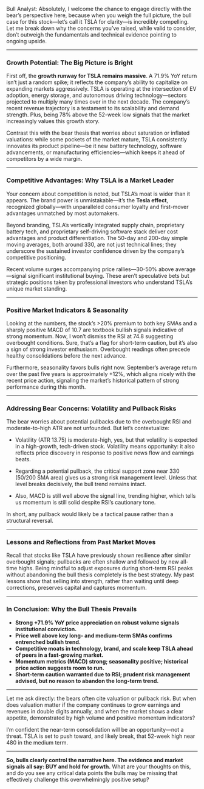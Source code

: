 Bull Analyst: Absolutely, I welcome the chance to engage directly with the bear’s perspective here, because when you weigh the full picture, the bull case for this stock—let’s call it TSLA for clarity—is incredibly compelling. Let me break down why the concerns you’ve raised, while valid to consider, don’t outweigh the fundamentals and technical evidence pointing to ongoing upside.

---

### Growth Potential: The Big Picture is Bright

First off, the **growth runway for TSLA remains massive**. A 71.9% YoY return isn’t just a random spike; it reflects the company’s ability to capitalize on expanding markets aggressively. TSLA is operating at the intersection of EV adoption, energy storage, and autonomous driving technology—sectors projected to multiply many times over in the next decade. The company’s recent revenue trajectory is a testament to its scalability and demand strength. Plus, being 78% above the 52-week low signals that the market increasingly values this growth story.

Contrast this with the bear thesis that worries about saturation or inflated valuations: while some pockets of the market mature, TSLA consistently innovates its product pipeline—be it new battery technology, software advancements, or manufacturing efficiencies—which keeps it ahead of competitors by a wide margin.

---

### Competitive Advantages: Why TSLA is a Market Leader

Your concern about competition is noted, but TSLA’s moat is wider than it appears. The brand power is unmistakable—it’s the **Tesla effect**, recognized globally—with unparalleled consumer loyalty and first-mover advantages unmatched by most automakers.

Beyond branding, TSLA’s vertically integrated supply chain, proprietary battery tech, and proprietary self-driving software stack deliver cost advantages and product differentiation. The 50-day and 200-day simple moving averages, both around 330, are not just technical lines; they underscore the sustained investor confidence driven by the company’s competitive positioning.

Recent volume surges accompanying price rallies—30-50% above average—signal significant institutional buying. These aren’t speculative bets but strategic positions taken by professional investors who understand TSLA’s unique market standing.

---

### Positive Market Indicators & Seasonality

Looking at the numbers, the stock’s >20% premium to both key SMAs and a sharply positive MACD of 10.7 are textbook bullish signals indicative of strong momentum. Now, I won’t dismiss the RSI at 74.8 suggesting overbought conditions. Sure, that’s a flag for short-term caution, but it’s also a sign of strong investor enthusiasm. Overbought readings often precede healthy consolidations before the next advance.

Furthermore, seasonality favors bulls right now. September’s average return over the past five years is approximately +12%, which aligns nicely with the recent price action, signaling the market’s historical pattern of strong performance during this month.

---

### Addressing Bear Concerns: Volatility and Pullback Risks

The bear worries about potential pullbacks due to the overbought RSI and moderate-to-high ATR are not unfounded. But let’s contextualize:

- Volatility (ATR 13.75) is moderate-high, yes, but that volatility is expected in a high-growth, tech-driven stock. Volatility means opportunity: it also reflects price discovery in response to positive news flow and earnings beats.

- Regarding a potential pullback, the critical support zone near 330 (50/200 SMA area) gives us a strong risk management level. Unless that level breaks decisively, the bull trend remains intact.

- Also, MACD is still well above the signal line, trending higher, which tells us momentum is still solid despite RSI’s cautionary tone.

In short, any pullback would likely be a tactical pause rather than a structural reversal.

---

### Lessons and Reflections from Past Market Moves

Recall that stocks like TSLA have previously shown resilience after similar overbought signals; pullbacks are often shallow and followed by new all-time highs. Being mindful to adjust exposures during short-term RSI peaks without abandoning the bull thesis completely is the best strategy. My past lessons show that selling into strength, rather than waiting until deep corrections, preserves capital and captures momentum.

---

### In Conclusion: Why the Bull Thesis Prevails

- **Strong +71.9% YoY price appreciation on robust volume signals institutional conviction.**  
- **Price well above key long- and medium-term SMAs confirms entrenched bullish trend.**  
- **Competitive moats in technology, brand, and scale keep TSLA ahead of peers in a fast-growing market.**  
- **Momentum metrics (MACD) strong; seasonality positive; historical price action suggests room to run.**  
- **Short-term caution warranted due to RSI; prudent risk management advised, but no reason to abandon the long-term trend.**

---

Let me ask directly: the bears often cite valuation or pullback risk. But when does valuation matter if the company continues to grow earnings and revenues in double digits annually, and when the market shows a clear appetite, demonstrated by high volume and positive momentum indicators?

I’m confident the near-term consolidation will be an opportunity—not a threat. TSLA is set to push toward, and likely break, that 52-week high near 480 in the medium term.

---

**So, bulls clearly control the narrative here. The evidence and market signals all say: BUY and hold for growth.** What are your thoughts on this, and do you see any critical data points the bulls may be missing that effectively challenge this overwhelmingly positive setup?